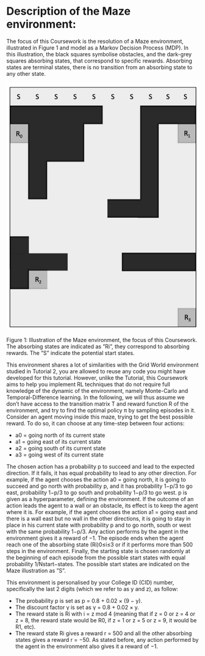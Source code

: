 # Description of the Maze environment:

The focus of this Coursework is the resolution of a Maze environment, illustrated in Figure 1 and model as a Markov Decision Process (MDP). In this illustration, the
black squares symbolise obstacles, and the dark-grey squares absorbing states, that correspond to specific rewards. Absorbing states are terminal states, there is no 
transition from an absorbing state to any other state.

![Figure 1](https://github.com/gaia2510/reinforcement-learning/blob/main/maze%20cw1/maze%20cw%20fig.PNG)

Figure 1: Illustration of the Maze environment, the focus of this Coursework. The absorbing states are indicated as ”Ri”, they correspond to absorbing rewards. The 
”S” indicate the potential start states.

This environment shares a lot of similarities with the Grid World environment studied in Tutorial 2, you are allowed to reuse any code you might have developed for 
this tutorial. However, unlike the Tutorial, this Coursework aims to help you implement RL techniques that do not require full knowledge of the dynamic of the 
environment, namely Monte-Carlo and Temporal-Difference learning. In the following, we will thus assume we don’t have access to the transition matrix T and reward
function R of the environment, and try to find the optimal policy π by sampling episodes in it. Consider an agent moving inside this maze, trying to get the best possible reward. To do so, it can
choose at any time-step between four actions:

- a0 = going north of its current state
- a1 = going east of its current state
- a2 = going south of its current state
- a3 = going west of its current state

The chosen action has a probability p to succeed and lead to the expected direction. If it fails, it has equal probability to lead to any other direction. For 
example, if the agent chooses the action a0 = going north, it is going to succeed and go north with probability p, and it has probability 1−p/3 to go east, probability
1−p/3 to go south and probability 1−p/3 to go west. p is given as a hyperparameter, defining the environment. If the outcome of an action leads the agent to a wall or
an obstacle, its effect is to keep the agent where it is. For example, if the agent chooses the action a1 = going east and there is a wall east but no wall in the 
other directions, it is going to stay in place in his current state with probability p and to go north, south or west with the same probability 1−p/3. Any action 
performs by the agent in the environment gives it a reward of −1. The episode ends when the agent reach one of the absorbing state (Ri)0≤i≤3 or if it performs more
than 500 steps in the environment. Finally, the starting state is chosen randomly at the beginning of each episode from the possible start states with equal 
probability 1/Nstart−states. The possible start states are indicated on the Maze illustration as ”S”.

This environment is personalised by your College ID (CID) number, specifically the last 2 digits (which we refer to as y and z), as follow:

- The probability p is set as p = 0.8 + 0.02 × (9 − y).
- The discount factor γ is set as γ = 0.8 + 0.02 × y.
- The reward state is Ri with i = z mod 4 (meaning that if z = 0 or z = 4 or z = 8, the reward state would be R0, if z = 1 or z = 5 or z = 9, it would be R1, etc).
- The reward state Ri gives a reward r = 500 and all the other absorbing states gives a reward r = −50. As stated before, any action performed by the agent in the 
environment also gives it a reward of −1.
